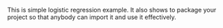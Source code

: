 This is simple logistic regression example. 
It also shows to package your project so that anybody can import it and use it effectively. 
